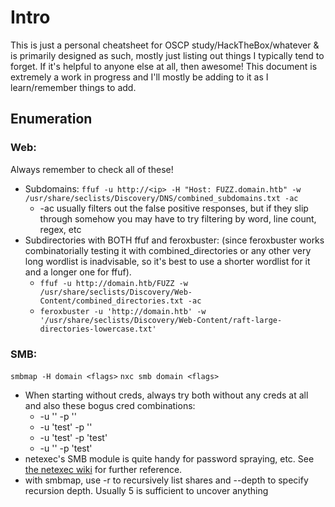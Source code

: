 # Intro
This is just a personal cheatsheet for OSCP study/HackTheBox/whatever & is primarily designed as such, mostly just listing out things I typically tend to forget. If it's helpful to anyone else at all, then awesome! This document is extremely a work in progress and I'll mostly be adding to it as I learn/remember things to add.

## Enumeration
### Web:
Always remember to check all of these!
- Subdomains: `ffuf -u http://<ip> -H "Host: FUZZ.domain.htb" -w /usr/share/seclists/Discovery/DNS/combined_subdomains.txt -ac`
  - -ac usually filters out the false positive responses, but if they slip through somehow you may have to try filtering by word, line count, regex, etc
- Subdirectories with BOTH ffuf and feroxbuster: (since feroxbuster works combinatorially testing it with combined_directories or any other very long wordlist is inadvisable, so it's best to use a shorter wordlist for it and a longer one for ffuf).
  - `ffuf -u http://domain.htb/FUZZ -w /usr/share/seclists/Discovery/Web-Content/combined_directories.txt -ac`
  - `feroxbuster -u 'http://domain.htb' -w '/usr/share/seclists/Discovery/Web-Content/raft-large-directories-lowercase.txt'`

### SMB:
`smbmap -H domain <flags>`
`nxc smb domain <flags>`
- When starting without creds, always try both without any creds at all and also these bogus cred combinations:
  - -u '' -p ''
  - -u 'test' -p ''
  - -u 'test' -p 'test'
  - -u '' -p 'test'
- netexec's SMB module is quite handy for password spraying, etc. See [the netexec wiki](https://www.netexec.wiki/) for further reference.
- with smbmap, use -r to recursively list shares and --depth to specify recursion depth. Usually 5 is sufficient to uncover anything
